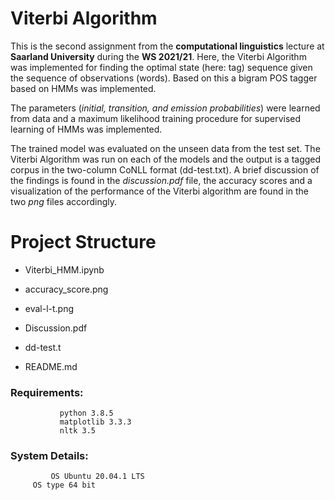 # Viterbi Algorithm

This is the second assignment from the **computational linguistics** lecture at **Saarland University** during the **WS 2021/21**. Here, the Viterbi Algorithm was implemented for finding the optimal state (here: tag) sequence given the sequence of observations (words). Based on this a bigram POS tagger based on HMMs was implemented.

The parameters (*initial, transition, and emission probabilities*) were learned from data and a maximum 
likelihood training procedure for supervised learning of HMMs was implemented.

The trained model was evaluated on the unseen data from the test set. The Viterbi Algorithm was run on each of the models and the output is a tagged corpus in the two-column CoNLL format (dd-test.txt). A brief discussion of the findings is found in the *discussion.pdf* file, the accuracy scores and a visualization of the performance
of the Viterbi algorithm are found in the two *png* files accordingly.


# Project Structure

 - Viterbi_HMM.ipynb

 - accuracy_score.png

 - eval-l-t.png
 
 - Discussion.pdf
 
 - dd-test.t
 
 - README.md
 
 
### Requirements: 
               python 3.8.5
               matplotlib 3.3.3
               nltk 3.5
               
### System Details: 
        	 OS Ubuntu 20.04.1 LTS
 		 OS type 64 bit
